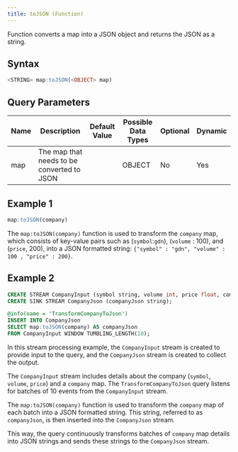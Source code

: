 ```yaml
---
title: toJSON (Function)
---
```


Function converts a map into a JSON object and returns the JSON as a string.

## Syntax

```sql
<STRING> map:toJSON(<OBJECT> map)
```

## Query Parameters

| Name | Description | Default Value | Possible Data Types | Optional | Dynamic |
|------|-------------|---------------|---------------------|----------|---------|
| map  | The map that needs to be converted to JSON |               | OBJECT  | No | Yes |

## Example 1

```sql
map:toJSON(company)
```

The `map:toJSON(company)` function is used to transform the `company` map, which consists of key-value pairs such as (`symbol`:`gdn`), (`volume` : 100), and (`price`, 200), into a JSON formatted string: `{"symbol" : "gdn", "volume" : 100 , "price" : 200}`.

## Example 2

```sql
CREATE STREAM CompanyInput (symbol string, volume int, price float, company object);
CREATE SINK STREAM CompanyJson (companyJson string);

@info(name = 'TransformCompanyToJson')
INSERT INTO CompanyJson
SELECT map:toJSON(company) AS companyJson
FROM CompanyInput WINDOW TUMBLING_LENGTH(10);
```

In this stream processing example, the `CompanyInput` stream is created to provide input to the query, and the `CompanyJson` stream is created to collect the output.

The `CompanyInput` stream includes details about the company (`symbol`, `volume`, `price`) and a `company` map. The `TransformCompanyToJson` query listens for batches of 10 events from the `CompanyInput` stream.

The `map:toJSON(company)` function is used to transform the `company` map of each batch into a JSON formatted string. This string, referred to as `companyJson`, is then inserted into the `CompanyJson` stream.

This way, the query continuously transforms batches of `company` map details into JSON strings and sends these strings to the `CompanyJson` stream.
